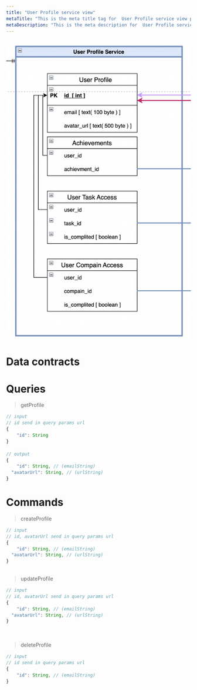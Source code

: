 ```yaml
---
title: "User Profile service view"
metaTitle: "This is the meta title tag for  User Profile service view page"
metaDescription: "This is the meta description for  User Profile service views page"
---
```



![Learning application](../../images/userProfileServiceDB.png)

# Data contracts

# Queries

> getProfile

``` javascript
// input
// id send in query params url
{
	"id": String
}

// output
{
	"id": String, // (emailString)
  "avatarUrl": String, // (urlString)
}

```




# Commands


> createProfile

``` javascript
// input
// id, avatarUrl send in query params url
{
	"id": String, // (emailString)
  "avatarUrl": String, // (urlString)
}



```


> updateProfile

``` javascript
// input
// id, avatarUrl send in query params url
{
	"id": String, // (emailString)
  "avatarUrl": String, // (urlString)
}




```


> deleteProfile

``` javascript
// input
// id send in query params url
{
	"id": String, // (emailString)
}




```
